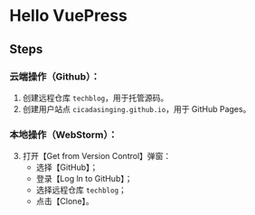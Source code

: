 # Hello VuePress

## Steps

### 云端操作（Github）：

1. 创建远程仓库 `techblog`，用于托管源码。
2. 创建用户站点 `cicadasinging.github.io`，用于 GitHub Pages。

### 本地操作（WebStorm）：

3. 打开【Get from Version Control】弹窗：
   - 选择【GitHub】；
   - 登录【Log ln to GitHub】；
   - 选择远程仓库 `techblog`；
   - 点击【Clone】。
